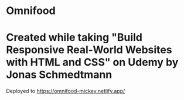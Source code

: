 # Omnifood
# Created while taking "Build Responsive Real-World Websites with HTML and CSS" on Udemy by Jonas Schmedtmann
Deployed to https://omnifood-mickey.netlify.app/
